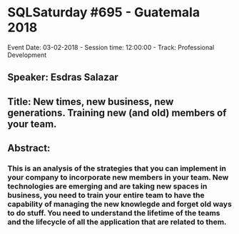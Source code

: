 # SQLSaturday #695 - Guatemala 2018
Event Date: 03-02-2018 - Session time: 12:00:00 - Track: Professional Development
## Speaker: Esdras Salazar
## Title: New times, new business, new generations.  Training new (and old) members of your team.
## Abstract:
### This is an analysis of the strategies that you can implement in your company to incorporate new members in your team.  New technologies are emerging and are taking new spaces in business, you need to train your entire team to have the capability of managing the new knowlegde and forget old ways to do stuff.  You need to understand the lifetime of the teams and the lifecycle of all the application that are related to them.
